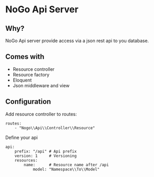 # NoGo Api Server

## Why?

NoGo Api server provide access via a json rest api to you database.

## Comes with

- Resource controller
- Resource factory
- Eloquent
- Json middleware and view

## Configuration

Add resource controller to routes:
```
routes:
    - "Nogo\\Api\\Controller\\Resource"
```

Define your api
```
api:
    prefix: "/api" # Api prefix
    version: 1     # Versioning
    resources:
        name:      # Resource name after /api
            model: "Namespace\\To\\Model"
```